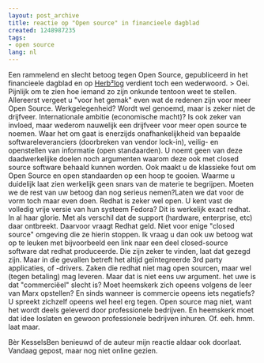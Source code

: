 ```yaml
---
layout: post_archive
title: reactie op "Open source" in financieele dagblad
created: 1248987235
tags:
- open source
lang: nl
---
```

Een rammelend en slecht betoog tegen Open Source, gepubliceerd in het financieele dagblad en op [Herb²log](http://www.herbprooy.nl/open-source/72/) verdient toch een wederwoord. > Oei. Pijnlijk om te zien hoe iemand zo zijn onkunde tentoon weet te stellen. Allereerst vergeet u "voor het gemak" even wat de redenen zijn voor meer Open Source. Werkgelegenheid? Wordt wel genoemd, maar is zeker niet de drijfveer. Internationale ambitie (economische macht)? Is ook zeker van invloed, maar wederom nauwelijk een drijfveer voor meer open source te noemen. Waar het om gaat is enerzijds onafhankelijkheid van bepaalde softwareleveranciers (doorbreken van vendor lock-in), veilig- en openstellen van informatie (open standaarden). U noemt geen van deze daadwerkelijke doelen noch argumenten waarom deze ook met closed source software behaald kunnen worden. Ook maakt u de klassieke fout om Open Source en open standaarden op een hoop te gooien. Waarme u duidelijk laat zien werkelijk geen snars van de materie te begrijpen. Moeten we de rest van uw betoog dan nog serieus nemen?Laten we dat voor de vorm toch maar even doen. Redhat is zeker wel open. U kent vast de volledig vrije versie van hun systeem Fedora? Dit is werkelijk exact redhat. In al haar glorie. Met als verschil dat de support (hardware, enterprise, etc) daar ontbreekt. Daarvoor vraagt Redhat geld. Niet voor enige "closed source" omgeving die ze hierin stoppen. Ik vraag u dan ook uw betoog wat op te leuken met bijvoorbeeld een link naar een deel closed-source software dat redhat produceerde. Die zijn zeker te vinden, laat dat gezegd zijn. Maar in die gevallen betreft het altijd geïntegreerde 3rd party applicaties, of -drivers. Zaken die redhat niet mag open sourcen, maar wel (tegen betaling) mag leveren. Maar dat is niet eens uw argument. het uwe is dat "commerciëel" slecht is? Moet heemskerk zich opeens volgens de leer van Marx opstellen? En sinds wanneer is commercie opeens iets negatiefs? U spreekt zichzelf opeens wel heel erg tegen. Open source mag niet, want het wordt deels geleverd door professionele bedrijven. En heemskerk moet dat idee loslaten en gewoon professionele bedrijven inhuren. Of. eeh. hmm. laat maar.

Bèr KesselsBen benieuwd of de auteur mijn reactie aldaar ook doorlaat. Vandaag gepost, maar nog niet online gezien.
